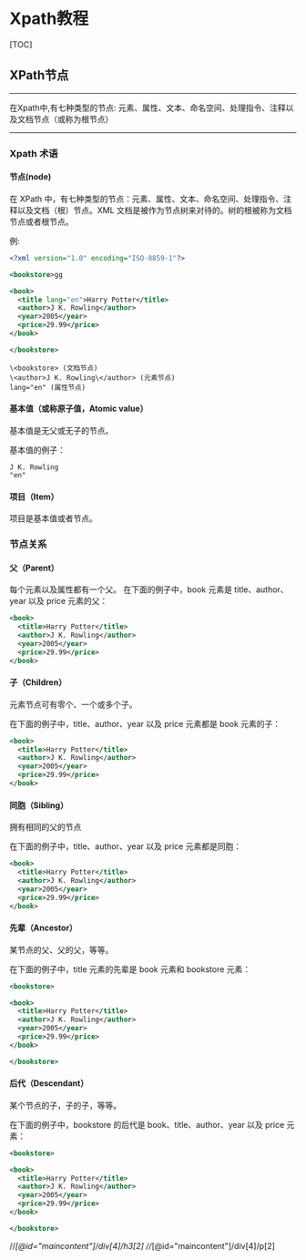 # Xpath教程
[TOC]
## XPath节点

___
在Xpath中,有七种类型的节点: 元素、属性、文本、命名空间、处理指令、注释以及文档节点（或称为根节点）
___

### Xpath 术语
#### 节点(node)
  在 XPath 中，有七种类型的节点：元素、属性、文本、命名空间、处理指令、注释以及文档（根）节点。XML 文档是被作为节点树来对待的。树的根被称为文档节点或者根节点。

例:
```xml
<?xml version="1.0" encoding="ISO-8859-1"?>

<bookstore>gg

<book>
  <title lang="en">Harry Potter</title>
  <author>J K. Rowling</author> 
  <year>2005</year>
  <price>29.99</price>
</book>

</bookstore>
```
```
\<bookstore> (文档节点)
\<author>J K. Rowling\</author> (元素节点)
lang="en" (属性节点)
```

#### 基本值（或称原子值，Atomic value）
基本值是无父或无子的节点。

基本值的例子：
```
J K. Rowling
"en"
```

#### 项目（Item）
项目是基本值或者节点。

### 节点关系
#### 父（Parent）
每个元素以及属性都有一个父。
在下面的例子中，book 元素是 title、author、year 以及 price 元素的父：
```xml
<book>
  <title>Harry Potter</title>
  <author>J K. Rowling</author>
  <year>2005</year>
  <price>29.99</price>
</book>
```
#### 子（Children）
元素节点可有零个、一个或多个子。

在下面的例子中，title、author、year 以及 price 元素都是 book 元素的子：
```xml
<book>
  <title>Harry Potter</title>
  <author>J K. Rowling</author>
  <year>2005</year>
  <price>29.99</price>
</book>
```
#### 同胞（Sibling）
拥有相同的父的节点

在下面的例子中，title、author、year 以及 price 元素都是同胞：
```xml
<book>
  <title>Harry Potter</title>
  <author>J K. Rowling</author>
  <year>2005</year>
  <price>29.99</price>
</book>
```
#### 先辈（Ancestor）
某节点的父、父的父，等等。

在下面的例子中，title 元素的先辈是 book 元素和 bookstore 元素：
```xml
<bookstore>

<book>
  <title>Harry Potter</title>
  <author>J K. Rowling</author>
  <year>2005</year>
  <price>29.99</price>
</book>

</bookstore>
```

#### 后代（Descendant）
某个节点的子，子的子，等等。

在下面的例子中，bookstore 的后代是 book、title、author、year 以及 price 元素：
```xml
<bookstore>

<book>
  <title>Harry Potter</title>
  <author>J K. Rowling</author>
  <year>2005</year>
  <price>29.99</price>
</book>

</bookstore>
```
//*[@id="maincontent"]/div[4]/h3[2]
//*[@id="maincontent"]/div[4]/p[2]